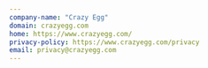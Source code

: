 ```yaml
---
company-name: "Crazy Egg"
domain: crazyegg.com
home: https://www.crazyegg.com/
privacy-policy: https://www.crazyegg.com/privacy
email: privacy@crazyegg.com
---
```




